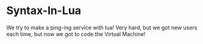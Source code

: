 # Syntax-In-Lua
We try to make a ping-ing service with lua! Very hard, but we got new users each time, but now we got to code the Virtual Machine!
